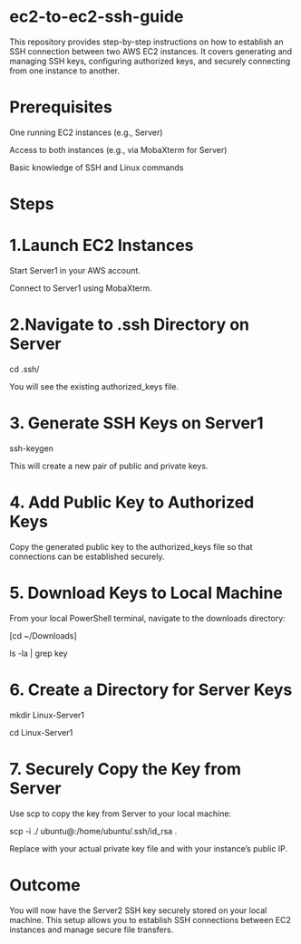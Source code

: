 # ec2-to-ec2-ssh-guide
This repository provides step-by-step instructions on how to establish an SSH connection between two AWS EC2 instances. It covers generating and managing SSH keys, configuring authorized keys, and securely connecting from one instance to another.

# Prerequisites

One running EC2 instances (e.g., Server)

Access to both instances (e.g., via MobaXterm for Server)

Basic knowledge of SSH and Linux commands

# Steps

# 1.Launch EC2 Instances

Start Server1 in your AWS account.

Connect to Server1 using MobaXterm.


# 2.Navigate to .ssh Directory on Server

cd .ssh/ 

You will see the existing authorized_keys file.

# 3. Generate SSH Keys on Server1

ssh-keygen

This will create a new pair of public and private keys.

# 4. Add Public Key to Authorized Keys

Copy the generated public key to the authorized_keys file so that connections can be established securely.

# 5. Download Keys to Local Machine

From your local PowerShell terminal, navigate to the downloads directory:

[cd ~/Downloads]

ls -la | grep key

# 6. Create a Directory for Server Keys

mkdir Linux-Server1

cd Linux-Server1

# 7. Securely Copy the Key from Server

Use scp to copy the key from Server to your local machine:

scp -i ./<KeyName> ubuntu@<Server2-Public-IP>:/home/ubuntu/.ssh/id_rsa .

Replace <KeyName> with your actual private key file and <Server2-Public-IP> with your instance’s public IP.

# Outcome

You will now have the Server2 SSH key securely stored on your local machine. This setup allows you to establish SSH connections between EC2 instances and manage secure file transfers.



